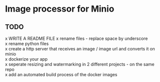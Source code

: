 # Image processor for Minio

## TODO
x WRITE A README FILE
x rename files - replace space by underscore<br>
x rename python files <br>
x create a http server that receives an image / image url and converts it on minio<br>
x dockerize your app<br>
x seperate resizing and watermarking in 2 different projects - on the same repo<br>
x add an automated build process of the docker images<br>